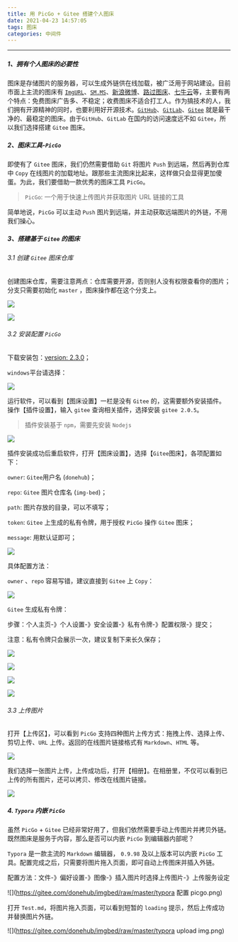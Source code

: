 ```yaml
---
title: 用 PicGo + Gitee 搭建个人图床
date: 2021-04-23 14:57:05
tags: 图床
categories: 中间件
---
```


------

##### 1、拥有个人图床的必要性

图床是存储图片的服务器，可以生成外链供在线加载，被广泛用于网站建设。目前市面上主流的图床有 [`ImgURL`](https://imgurl.org/)、[`SM.MS`](https://sm.ms/)、[新浪微博](https://weibo.com/)、[路过图床](https://imgtu.com/)、[七牛云](https://www.qiniu.com/)等，主要有两个特点：免费图床广告多、不稳定；收费图床不适合打工人。作为搞技术的人，我们拥有开源精神的同时，也要利用好开源技术。[`GitHub`](https://github.com/)、[`GitLab`](https://gitlab.com/)、[`Gitee`](https://gitee.com/) 就是最干净的、最稳定的图床。由于`GitHub`、`GitLab` 在国内的访问速度远不如 `Gitee`，所以我们选择搭建 `Gitee` 图床。 

##### 2、图床工具-`PicGo`

即使有了 `Gitee` 图床，我们仍然需要借助 `Git` 将图片 `Push` 到远端，然后再到仓库中 `Copy` 在线图片的加载地址。跟那些主流图床比起来，这样做只会显得更加傻蛋。为此，我们要借助一款优秀的图床工具 `PicGo`。

> `PicGo`: 一个用于快速上传图片并获取图片 URL 链接的工具

简单地说，`PicGo` 可以主动 `Push` 图片到远端，并主动获取远端图片的外链，不用我们操心。

##### 3、搭建基于 `Gitee` 的图床

###### 3.1 创建 `Gitee` 图床仓库

创建图床仓库，需要注意两点：仓库需要开源，否则别人没有权限查看你的图片；分支只需要初始化 `master` ，图床操作都在这个分支上。

![](https://gitee.com/donehub/imgbed/raw/master/新建仓库入口.png)

![](https://gitee.com/donehub/imgbed/raw/master/PicGo下载指导.png)

###### 3.2 安装配置 `PicGo`

下载安装包：[version: 2.3.0](https://github.com/Molunerfinn/PicGo/releases/tag/v2.3.0)；

`windows`平台请选择：

![](https://gitee.com/donehub/imgbed/raw/master/新建仓库配置.png)

运行软件，可以看到【图床设置】一栏是没有 `Gitee` 的，这需要额外安装插件。操作【插件设置】，输入 `gitee` 查询相关插件，选择安装 `gitee 2.0.5`。

> 插件安装基于 `npm`，需要先安装 `Nodejs`

![](https://gitee.com/donehub/imgbed/raw/master/微信图片_20211226223238.png)

插件安装成功后重启软件，打开【图床设置】，选择【`Gitee`图床】，各项配置如下：

`owner`:  `Gitee`用户名 (`donehub`)；

`repo`: `Gitee` 图片仓库名 (`img-bed`)；

`path`: 图片存放的目录，可以不填写；

`token`: `Gitee` 上生成的私有令牌，用于授权 `PicGo` 操作 `Gitee` 图床；

`message`: 用默认证即可；

![](https://gitee.com/donehub/imgbed/raw/master/图床设置.png)

具体配置方法：

`owner` 、`repo` 容易写错，建议直接到 `Gitee` 上 `Copy`：

![](https://gitee.com/donehub/imgbed/raw/master/owner-repo.png)

`Gitee` 生成私有令牌：

步骤：个人主页-》个人设置-》安全设置-》私有令牌-》配置权限-》提交；

注意：私有令牌只会展示一次，建议复制下来长久保存；

![](https://gitee.com/donehub/imgbed/raw/master/生成私有令牌第一步.png)



![](https://gitee.com/donehub/imgbed/raw/master/生成私有令牌第二步.png)

![](https://gitee.com/donehub/imgbed/raw/master/生成私有令牌-第三步.png)

![](https://gitee.com/donehub/imgbed/raw/master/生成私有令牌第四步.png)

###### 3.3 上传图片

打开【上传区】，可以看到 `PicGo` 支持四种图片上传方式：拖拽上传、选择上传、剪切上传、`URL` 上传。返回的在线图片链接格式有 `Markdown`、`HTML` 等。

![](https://gitee.com/donehub/imgbed/raw/master/上传图片.png)

我们选择一张图片上传，上传成功后，打开【相册】。在相册里，不仅可以看到已上传的所有图片，还可以拷贝、修改在线图片链接。

![](https://gitee.com/donehub/imgbed/raw/master/相册.png)

##### 4. `Typora` 内嵌 `PicGo`

虽然 `PicGo`  + `Gitee` 已经非常好用了，但我们依然需要手动上传图片并拷贝外链。既然图床是服务于内容，那么是否可以内嵌 `PicGo` 到编辑器内部呢？

 `Typora` 是一款主流的 `Markdown` 编辑器， `0.9.98` 及以上版本可以内嵌 `PicGo` 工具。配置完成之后，只需要将图片拖入页面，即可自动上传图床并插入外链。

配置方法：文件-》偏好设置-》图像-》插入图片时选择上传图片-》上传服务设定

![](https://gitee.com/donehub/imgbed/raw/master/typora 配置 picgo.png)

打开 `Test.md`，将图片拖入页面，可以看到短暂的 `loading` 提示，然后上传成功并替换图片外链。

![](https://gitee.com/donehub/imgbed/raw/master/typora upload img.png)